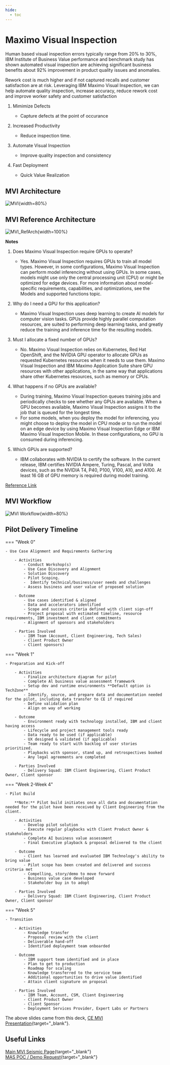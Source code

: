 ```yaml
---
hide:
  - toc
---
```


# Maximo Visual Inspection

Human based visual inspection errors typically range from 20% to 30%, IBM Institute of Business Value performance and benchmark study has shown automated visual inspection are achieving significant business benefits about 92% improvement in product quality issues and anomalies.

Rework cost is much higher and if not captured recalls and customer satisfaction are at risk. Leveraging IBM Maximo Visual Inspection, we can help automate quality inspection, increase accuracy, reduce rework cost and improve worker safety and customer satisfaction

1. Mimimize Defects

    - Capture defects at the point of occurance

2. Increased Productivity

    - Reduce inspection time.

3. Automate Visual Inspection

    - Improve quality inspection and consistency

4. Fast Deployment

    - Quick Value Realization

## MVI Architecture

![MVI](./images/MVI.png){width=80%}

## MVI Reference Architecture

![MVI_RefArch](./images/MVI_RefArch.png){width=100%}

**Notes**

1. Does Maximo Visual Inspection require GPUs to operate?  

    - Yes. Maximo Visual Inspection requires GPUs to train all model types. However, in some configurations, Maximo Visual Inspection can perform model inferencing without using GPUs. In some cases, models might use only the central processing unit (CPU) or might be optimized for edge devices. For more information about model-specific requirements, capabilities, and optimizations, see the Models and supported functions topic.

2. Why do I need a GPU for this application?  

    - Maximo Visual Inspection uses deep learning to create AI models for computer vision tasks. GPUs provide highly parallel computation resources, are suited to performing deep learning tasks, and greatly reduce the training and inference time for the resulting models.

3. Must I allocate a fixed number of GPUs?  

    - No. Maximo Visual Inspection relies on Kubernetes, Red Hat OpenShift, and the NVIDIA GPU operator to allocate GPUs as requested Kubernetes resources when it needs to use them. Maximo Visual Inspection and IBM Maximo Application Suite share GPU resources with other applications, in the same way that applications share other Kubernetes resources, such as memory or CPUs.

4. What happens if no GPUs are available?  

    - During training, Maximo Visual Inspection queues training jobs and periodically checks to see whether any GPUs are available. When a GPU becomes available, Maximo Visual Inspection assigns it to the job that is queued for the longest time.  
    - For some models, when you deploy the model for inferencing, you might choose to deploy the model in CPU mode or to run the model on an edge device by using Maximo Visual Inspection Edge or IBM Maximo Visual Inspection Mobile. In these configurations, no GPU is consumed during inferencing.  

5. Which GPUs are supported?

    - IBM collaborates with NVIDIA to certify the software. In the current release, IBM certifies NVIDIA Ampere, Turing, Pascal, and Volta devices, such as the NVIDIA T4, P40, P100, V100, A10, and A100. At least 16 GB of GPU memory is required during model training.

[Reference Link](https://www.ibm.com/docs/en/masv-and-l/maximo-vi/cd?topic=troubleshooting-frequently-asked-questions-about-graphics-processing-units)

## MVI Workflow

![MVI Workflow](./images/MVI_workflow.png){width=80%}

## Pilot Delivery Timeline

=== "Week 0"

    - Use Case Alignment and Requirements Gathering

        - Activities
            - Conduct Workshop(s)
            - Use Case Discovery and Alignment
            - Solution Discovery
            - Pilot Scoping.
            -  Identify technical/business/user needs and challenges
            - Assess business and user value of proposed solution

        - Outcome
            - Use cases identified & aligned
            - Data and accelerators identified
            - Scope and success criteria defined with client sign-off
            - Project proposal with estimated timeline, resource requirements, IBM investment and client commitments
            - Alignment of sponsors and stakeholders

        - Parties Involved
            - IBM Team (Account, Client Engineering, Tech Sales) 
            - Client Product Owner 
            - Client sponsors)

=== "Week 1"

    - Preparation and Kick-off

        - Activities
            - Finalize architecture diagram for pilot
            - Complete Al business value assessment framework
            - Setup dev and runtime environments **Default option is TechZone**
            - Identify, source, and prepare data and documentation needed for the pilot, including data transfer to CE if required
            - Define validation plan
            - Align on way of working

        - Outcome
            - Environment ready with technology installed, IBM and client having access
            - Lifecycle and project management tools ready
            - Data ready to be used (if applicable)
            - UX designed & validated (if applicable)
            - Team ready to start with backlog of user stories prioritized.
            - Playbacks with sponsor, stand up, and retrospectives booked
            - Any legal agreements are completed

        - Parties Involved
            - Delivery Squad: IBM Client Engineering, Client Product Owner, Client sponsor

=== "Week 2-Week 4"

    - Pilot Build

        **Note:** Pilot build initiates once all data and documentation needed for the pilot have been received by Client Engineering from the client.

        - Activities
            - Develop pilot solution
            - Execute regular playbacks with Client Product Owner & stakeholders
            - Complete AI business value assessment
            - Final Executive playback & proposal delivered to the client

        - Outcome
            - Client has learned and evaluated IBM Technology's ability to bring value
            - Pilot scope has been created and delivered and success criteria met
            - Compelling, story/demo to move forward
            - Business value case developed
            - Stakeholder buy in to adopt

        - Parties Involved
            - Delivery Squad: IBM Client Engineering, Client Product Owner, Client sponsor

=== "Week 5"

    - Transition

        - Activities
            - Knowledge transfer
            - Proposal review with the client
            - Deliverable hand-off
            - Identified deployment team onboarded

        - Outcome
            - IBM support team identified and in place
            - Plan to get to production
            - Roadmap for scaling
            - Knowledge transferred to the service team
            - Additional opportunities to drive value identified
            - Attain client signature on proposal

        - Parties Involved
            - IBM Team, Account, CSM, Client Engineering
            - Client Product Owner
            - Client Sponsor
            - Deployment Services Provider, Expert Labs or Partners

The above slides came from this deck, [CE MVI Presentation](https://ibm.ent.box.com/s/mpqpkqirxzs6a0ob7ldokaxhq9rdnxe8){target="_blank"}. 

## Useful Links

[Main MVI Seismic Page](https://ibm.seismic.com/Link/Content/DCddWcBd7Dm488C2mT3cDj3hh8j8){target="_blank"}  
[MAS POC / Demo Request](https://forms.monday.com/forms/e1c991bd71ae959e450c4c5937e449be?r=use1){target="_blank"}  

